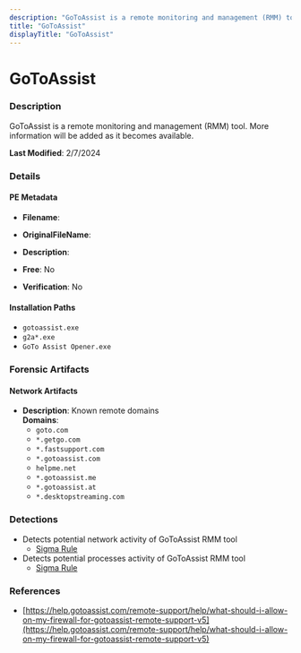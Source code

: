 ```yaml
---
description: "GoToAssist is a remote monitoring and management (RMM) tool. More information will be added as it becomes available."
title: "GoToAssist"
displayTitle: "GoToAssist"
---
```




# GoToAssist


### Description

GoToAssist is a remote monitoring and management (RMM) tool. More information will be added as it becomes available.



**Last Modified**: 2/7/2024

### Details


#### PE Metadata
- **Filename**: 
- **OriginalFileName**: 
- **Description**: 


- **Free**: No

- **Verification**: No




#### Installation Paths
- `gotoassist.exe`
- `g2a*.exe`
- `GoTo Assist Opener.exe`

### Forensic Artifacts




#### Network Artifacts
- **Description**: Known remote domains
<br/>**Domains**:
    - `goto.com`
    - `*.getgo.com`
    - `*.fastsupport.com`
    - `*.gotoassist.com`
    - `helpme.net`
    - `*.gotoassist.me`
    - `*.gotoassist.at`
    - `*.desktopstreaming.com`


### Detections
- Detects potential network activity of GoToAssist RMM tool
  - [Sigma Rule](https://github.com/magicsword-io/LOLRMM/blob/main/detections/sigma/gotoassist_network_sigma.yml)
- Detects potential processes activity of GoToAssist RMM tool
  - [Sigma Rule](https://github.com/magicsword-io/LOLRMM/blob/main/detections/sigma/gotoassist_processes_sigma.yml)

### References
- [https://help.gotoassist.com/remote-support/help/what-should-i-allow-on-my-firewall-for-gotoassist-remote-support-v5](https://help.gotoassist.com/remote-support/help/what-should-i-allow-on-my-firewall-for-gotoassist-remote-support-v5)


